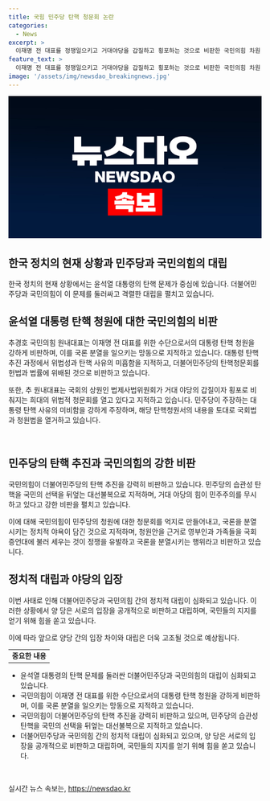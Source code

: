 ```yaml
---
title: 국힘 민주당 탄핵 청문회 논란
categories:
  - News
excerpt: >
  이재명 전 대표를 정쟁일으키고 거대야당을 갑질하고 횡포하는 것으로 비판한 국민의힘 차원. 탄핵청문회를 헌법과 법에 위배되는 것으로 지적하며 미흡한 탄핵 사유에 대한 비판도 제기한 바 있다. 특히 민주당의 탄핵 요구를 근거 없이 정치적 야욕으로 해석하고 국민의 선택을 무시하는 것으로 판단했다. 국회법과 청원법을 열거하며 국가기관 모독을 강조하고, 이번 탄핵청문회에 대해 분명한 입장을 요구하며 더불어민주당을 비판한 것으로 전해졌다.
feature_text: >
  이재명 전 대표를 정쟁일으키고 거대야당을 갑질하고 횡포하는 것으로 비판한 국민의힘 차원. 탄핵청문회를 헌법과 법에 위배되는 것으로 지적하며 미흡한 탄핵 사유에 대한 비판도 제기한 바 있다. 특히 민주당의 탄핵 요구를 근거 없이 정치적 야욕으로 해석하고 국민의 선택을 무시하는 것으로 판단했다. 국회법과 청원법을 열거하며 국가기관 모독을 강조하고, 이번 탄핵청문회에 대해 분명한 입장을 요구하며 더불어민주당을 비판한 것으로 전해졌다.
image: '/assets/img/newsdao_breakingnews.jpg'
---
```


<p><img src="/assets/img/newsdao_breakingnews.jpg" alt="implanttips 속보" /></p>

<h2>한국 정치의 현재 상황과 민주당과 국민의힘의 대립</h2>

<p data-ke-size="size16">한국 정치의 현재 상황에서는 윤석열 대통령의 탄핵 문제가 중심에 있습니다. 더불어민주당과 국민의힘이 이 문제를 둘러싸고 격렬한 대립을 펼치고 있습니다.</p>

<h2 data-ke-size="size26">윤석열 대통령 탄핵 청원에 대한 국민의힘의 비판</h2>

<p data-ke-size="size16">추경호 국민의힘 원내대표는 이재명 전 대표를 위한 수단으로서의 대통령 탄핵 청원을 강하게 비판하며, 이를 국론 분열을 일으키는 망동으로 지적하고 있습니다. 대통령 탄핵 추진 과정에서 위법성과 탄핵 사유의 미흡함을 지적하고, 더불어민주당의 탄핵청문회를 헌법과 법률에 위배된 것으로 비판하고 있습니다. </p>

<p data-ke-size="size16">또한, 추 원내대표는 국회의 상원인 법제사법위원회가 거대 야당의 갑질이자 횡포로 비춰지는 희대의 위법적 청문회를 열고 있다고 지적하고 있습니다. 민주당이 주장하는 대통령 탄핵 사유의 미비함을 강하게 주장하며, 해당 탄핵청원서의 내용을 토대로 국회법과 청원법을 열거하고 있습니다.</p>

<p data-ke-size="size16">&nbsp;</p>

<h2 data-ke-size="size26">민주당의 탄핵 추진과 국민의힘의 강한 비판</h2>

<p data-ke-size="size16">국민의힘이 더불어민주당의 탄핵 추진을 강력히 비판하고 있습니다. 민주당의 습관성 탄핵을 국민의 선택을 뒤엎는 대선불복으로 지적하며, 거대 야당의 힘이 민주주의를 무시하고 있다고 강한 비판을 펼치고 있습니다. </p>

<p data-ke-size="size16">이에 대해 국민의힘이 민주당의 청원에 대한 청문회를 억지로 만들어내고, 국론을 분열시키는 정치적 야욕이 담긴 것으로 지적하며, 청원안을 근거로 영부인과 가족들을 국회 증언대에 불러 세우는 것이 정쟁을 유발하고 국론을 분열시키는 행위라고 비판하고 있습니다.</p>

<h2 data-ke-size="size26">정치적 대립과 야당의 입장</h2>

<p data-ke-size="size16">이번 사태로 인해 더불어민주당과 국민의힘 간의 정치적 대립이 심화되고 있습니다. 이러한 상황에서 양 당은 서로의 입장을 공개적으로 비판하고 대립하며, 국민들의 지지를 얻기 위해 힘을 쏟고 있습니다.</p>

<p data-ke-size="size16">이에 따라 앞으로 양당 간의 입장 차이와 대립은 더욱 고조될 것으로 예상됩니다.</p>

<table>
    <tbody>
        <tr>
            <td style="text-align: center; height: 17px;"><b>중요한 내용</b></td>
        </tr>
    </tbody>
</table>

<ul>
    <li>윤석열 대통령의 탄핵 문제를 둘러싼 더불어민주당과 국민의힘의 대립이 심화되고 있습니다.</li>
    <li>국민의힘이 이재명 전 대표를 위한 수단으로서의 대통령 탄핵 청원을 강하게 비판하며, 이를 국론 분열을 일으키는 망동으로 지적하고 있습니다. </li>
    <li>국민의힘이 더불어민주당의 탄핵 추진을 강력히 비판하고 있으며, 민주당의 습관성 탄핵을 국민의 선택을 뒤엎는 대선불복으로 지적하고 있습니다.</li>
    <li>더불어민주당과 국민의힘 간의 정치적 대립이 심화되고 있으며, 양 당은 서로의 입장을 공개적으로 비판하고 대립하며, 국민들의 지지를 얻기 위해 힘을 쏟고 있습니다.</li>
</ul>

<p data-ke-size="size16">&nbsp;</p>
실시간 뉴스 속보는, <a href="https://newsdao.kr" rel="dofollow">https://newsdao.kr</a>


